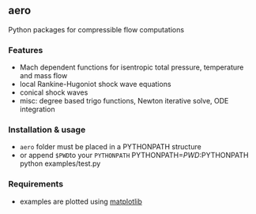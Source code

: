 aero
----

Python packages for compressible flow computations

### Features
* Mach dependent functions for isentropic total pressure, temperature and mass flow
* local Rankine-Hugoniot shock wave equations
* conical shock waves
* misc: degree based trigo functions, Newton iterative solve, ODE integration

### Installation & usage
* `aero` folder must be placed in a PYTHONPATH structure
* or append `$PWD`to your `PYTHONPATH`
    PYTHONPATH=$PWD:$PYTHONPATH python examples/test.py

### Requirements
* examples are plotted using [matplotlib](http://matplotlib.org)


